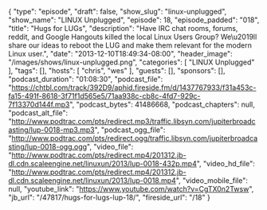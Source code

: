 {
  "type": "episode",
  "draft": false,
  "show_slug": "linux-unplugged",
  "show_name": "LINUX Unplugged",
  "episode": 18,
  "episode_padded": "018",
  "title": "Hugs for LUGs",
  "description": "Have IRC chat rooms, forums, reddit, and Google Hangouts killed the local Linux Users Group? We\u2019ll share our ideas to reboot the LUG and make them relevant for the modern Linux user.",
  "date": "2013-12-10T18:49:34-08:00",
  "header_image": "/images/shows/linux-unplugged.png",
  "categories": [
    "LINUX Unplugged"
  ],
  "tags": [],
  "hosts": [
    "chris",
    "wes"
  ],
  "guests": [],
  "sponsors": [],
  "podcast_duration": "01:08:30",
  "podcast_file": "https://chtbl.com/track/392D9/aphid.fireside.fm/d/1437767933/f31a453c-fa15-491f-8618-3f71f1d565e5/71aa938c-cb8c-4fd7-929c-7f13370d144f.mp3",
  "podcast_bytes": 41486668,
  "podcast_chapters": null,
  "podcast_alt_file": "http://www.podtrac.com/pts/redirect.mp3/traffic.libsyn.com/jupiterbroadcasting/lup-0018-mp3.mp3",
  "podcast_ogg_file": "http://www.podtrac.com/pts/redirect.ogg/traffic.libsyn.com/jupiterbroadcasting/lup-0018-ogg.ogg",
  "video_file": "http://www.podtrac.com/pts/redirect.mp4/201312.jb-dl.cdn.scaleengine.net/linuxun/2013/lup-0018-432p.mp4",
  "video_hd_file": "http://www.podtrac.com/pts/redirect.mp4/201312.jb-dl.cdn.scaleengine.net/linuxun/2013/lup-0018.mp4",
  "video_mobile_file": null,
  "youtube_link": "https://www.youtube.com/watch?v=CgTX0n2Twsw",
  "jb_url": "/47817/hugs-for-lugs-lup-18/",
  "fireside_url": "/18"
}

